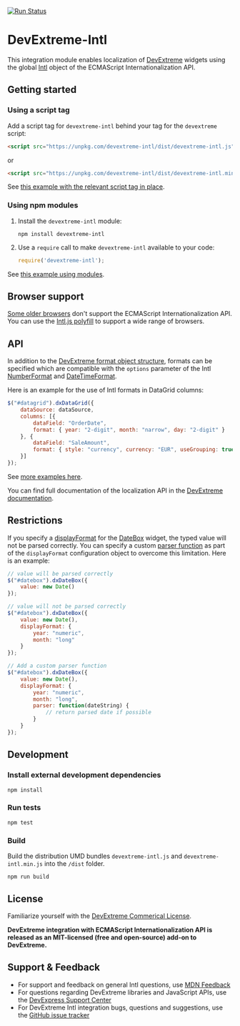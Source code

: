 [![Run Status](https://api.shippable.com/projects/5819ee767d9db80f006078c2/badge?branch=master)](https://app.shippable.com/projects/5819ee767d9db80f006078c2)

# DevExtreme-Intl

This integration module enables localization of [DevExtreme](http://js.devexpress.com/) widgets using the global [Intl](https://developer.mozilla.org/en/docs/Web/JavaScript/Reference/Global_Objects/Intl) object of the  ECMAScript Internationalization API.

## Getting started

### Using a script tag

Add a script tag for `devextreme-intl` behind your tag for the `devextreme` script:

```html
<script src="https://unpkg.com/devextreme-intl/dist/devextreme-intl.js"></script>
```
or
```html
<script src="https://unpkg.com/devextreme-intl/dist/devextreme-intl.min.js"></script>
```

See [this example with the relevant script tag in place](/blob/master/examples/bundled.html).

### Using npm modules

1. Install the `devextreme-intl` module:

    `npm install devextreme-intl`

2. Use a `require` call to make `devextreme-intl` available to your code:

    ```js
    require('devextreme-intl');
    ```


See [this example using modules](/blob/master/examples/modular.html).

## Browser support

[Some older browsers](https://developer.mozilla.org/en/docs/Web/JavaScript/Reference/Global_Objects/Intl#Browser_compatibility) don't support the ECMAScript Internationalization API. You can use the [Intl.js polyfill](https://github.com/andyearnshaw/Intl.js/#intljs-) to support a wide range of browsers.

## API

In addition to the [DevExtreme format object structure](https://js.devexpress.com/Documentation/16_2/ApiReference/Common/Object_Structures/format/), formats can be specified which are compatible with the  `options` parameter of the Intl [NumberFormat](https://developer.mozilla.org/en-US/docs/Web/JavaScript/Reference/Global_Objects/NumberFormat#Parameters) and [DateTimeFormat](https://developer.mozilla.org/en-US/docs/Web/JavaScript/Reference/Global_Objects/DateTimeFormat#Parameters).

Here is an example for the use of Intl formats in DataGrid columns:

```js
$("#datagrid").dxDataGrid({
    dataSource: dataSource,
    columns: [{
        dataField: "OrderDate",
        format: { year: "2-digit", month: "narrow", day: "2-digit" }
    }, {
        dataField: "SaleAmount",
        format: { style: "currency", currency: "EUR", useGrouping: true, minimumSignificantDigits: 3 }
    }]
});
```

See [more examples here](/tree/master/examples).

You can find full documentation of the localization API in the [DevExtreme documentation](https://js.devexpress.com/Documentation/16_2/Guide/UI_Widgets/Common/Localization/).

## Restrictions

If you specify a [displayFormat](https://js.devexpress.com/Documentation/16_2/ApiReference/UI_Widgets/dxDateBox/Configuration/#displayFormat) for the  [DateBox](https://js.devexpress.com/Documentation/16_2/ApiReference/UI_Widgets/dxDateBox/) widget, the typed value will not be parsed correctly. You can specify a custom [parser function](https://js.devexpress.com/Documentation/16_2/ApiReference/Common/Object_Structures/format/#parser) as part of the `displayFormat` configuration object to overcome this limitation. Here is an example:

```js
// value will be parsed correctly
$("#datebox").dxDateBox({
    value: new Date()
});

// value will not be parsed correctly
$("#datebox").dxDateBox({
    value: new Date(),
    displayFormat: {
        year: "numeric",
        month: "long"
    }
});

// Add a custom parser function
$("#datebox").dxDateBox({
    value: new Date(),
    displayFormat: {
        year: "numeric",
        month: "long",
        parser: function(dateString) {
            // return parsed date if possible
        }
    }
});
```

## Development

### Install external development dependencies

    npm install

### Run tests

    npm test

### Build

Build the distribution UMD bundles `devextreme-intl.js` and `devextreme-intl.min.js` into the `/dist` folder.

    npm run build

## License

Familiarize yourself with the
[DevExtreme Commerical License](https://www.devexpress.com/Support/EULAs/DevExtreme.xml).

**DevExtreme integration with ECMAScript Internationalization API is released as an MIT-licensed (free and open-source) add-on to DevExtreme.**

## Support & Feedback

* For support and feedback on general Intl questions, use [MDN Feedback](https://developer.mozilla.org/ru/docs/MDN/Feedback)
* For questions regarding DevExtreme libraries and JavaScript APIs, use the [DevExpress Support Center](https://www.devexpress.com/Support/Center)
* For DevExtreme Intl integration bugs, questions and suggestions, use the [GitHub issue tracker](https://github.com/DevExpress/DevExtreme-Intl/issues)
